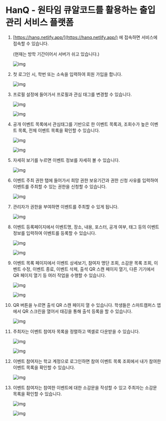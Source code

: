 # HanQ - 원타임 큐알코드를 활용하는 출입관리 서비스 플랫폼

1. [https://hanq.netlify.app/](https://hanq.netlify.app/) 에 접속하면 서비스에 접속할 수 있습니다.

   (현재는 방학 기간이어서 서버가 쉬고 있습니다.)

   ![img](https://lh5.googleusercontent.com/GiPdUxXcln0XNukhrTk5-WpuQHUa0bjOzEKFzNSWbkBgXuqcnm_c7eInO9iKxL19M6nluJNJC6Ovf-7Aw42S3pDKR5jtfi0N7N34MJYiXD1drByKqi4INMj6EzmbpzM-38M4H-dzYOdN)

2. 첫 로그인 시, 학번 또는 소속을 입력하여 회원 가입을 합니다.

   ![img](https://lh5.googleusercontent.com/45k-2R9RNdFVYrZjV6DyDXUtqPJxCJtoJUKY-NShivvb20GY5q8SzjN7IyGiuHMSJE5Ud_5w6GsKL9yaMJR194SxlPWqRdxVwYLPU7updEKazCMe_QIqraYob51h4uvqLedupdZh8v2e)

3. 프로필 설정에 들어가서 프로필과 관심 태그를 변경할 수 있습니다.

   ![img](https://lh6.googleusercontent.com/7aRGHbDA82hfAk_CeMCH-SmhcYK9IM0BxuohclOjreHqnyO-DcBCPhvJVDbDVaRFWF6pGx3KzFnzoI6_6s53c54kI6Y7kEJWACU2mX4KzsHVcLwZy7_KNZPZegL8CeBkFljqjBCEjoLD)

   ![img](https://lh4.googleusercontent.com/Kvg-OxBZZzoY4heAgZ2TP7assoY7oJBrCJHcnEkPIMQdDAVEmzuKaGso071eD9jw1fx9aWxUPDju5sAF39fFpXwtHCX2_53MD_cIwOy3gyoS0i8FupDNGSplMzOwJ76luKmWvCOXEmeL)

4. 공개 이벤트 목록에서 관심태그를 기반으로 한 이벤트 목록과, 조회수가 높은 이벤트 목록, 전체 이벤트 목록을 확인할 수 있습니다.

   ![img](https://lh4.googleusercontent.com/3FO9VueLKD0Y-IMo7dcNeQ7rfOrkv4yxECs8KWOgHwec7W4M8hAJzDR93uugIwFB4xtXsmIU_yUPGwY1Oup4chEzkEKUaZZA8Ul10xvbN1hFLB9NmdfM-zMCtcBgO4Lo_tQUgxBprP56)

   ![img](https://lh6.googleusercontent.com/dayUKuLGu7CXT65wODn_emWHC0ekU6xUEJ7LYWakQPVlv0MXMevZ2F4sPeGc96nl0me0At3QC_6k4hJQGXWMiYOWaUW4aVVA6hhBRP-lyiAGD_1TF-h6f7RTqOQDZioGzxnVy9s1BvwY)

5. 자세히 보기를 누르면 이벤트 정보를 자세히 볼 수 있습니다.

   ![img](https://lh6.googleusercontent.com/q6bsn9uD1KaquX4M6L8XkLyvXMm8TuMESB-XB1CXoOMTkFPh44o_fU2-HDsmUGR8sO-6WxyZMuUrQGPOFOIngIfdv5pn_KEzbJFSJqj1DNgRlXDQ8tgFbIQNMZNVDHyOk9vVBD5SgBvq)

6. 이벤트 주최 권한 탭에 들어가서 희망 권한 보유기간과 권한 신청 사유를 입력하여 이벤트를 주최할 수 있는 권한을 신청할 수 있습니다.

   ![img](https://lh6.googleusercontent.com/iNWOzKxXKRiDZu31mBlcNUDQWIIs2JbgO0VsPwI-61UolfWnE-Q0LUb0XZUkUknIir1sDLDBtUi4Z05TcF6aKH0BVxxhMC4Rnsd-WXfruALHKjvjHasnVjmWdj9PSmNPHYDEQ4uqxPII)

7. 관리자가 권한을 부여하면 이벤트를 주최할 수 있게 됩니다.

   ![img](https://lh3.googleusercontent.com/vaQmt-cGEEs60nOazsEAf1CVYsfP1qvQUM_nz-mFksax9EfwjjYMbh35NwEbvLJR1IW4eFPDPCyaDUYpB11R0dtkmqivaHcsxYb_a1lNhdvrqizjVB-BGLHzc8NyS70J8kvZ-6xeHBG0)

8. 이벤트 등록페이지에서 이벤트명, 장소, 내용, 포스터, 공개 여부, 태그 등의 이벤트 정보를 입력하여 이벤트를 등록할 수 있습니다.

   ![img](https://lh4.googleusercontent.com/DvOpXLP-OlBA_iyXkXDAt5HCLXBjk4mBqvXzomdQKjOc8bdqZShfGMBH9HHxulGSqDMRek4gEgzqymmuHevphaAO6cA3kEeMX1qisyUYPvpOWk9MASj0m-ehDdtIhBIOH1Iw5NX-rzgL)

   ![img](https://lh6.googleusercontent.com/sRcEoAWNQXqT7RK86Op3_3hd_47i5UY98csv-FK8DuLhORz5DJbsBBtVlZs_q_ySL6CzztG331ZaRjl8gSCW93_on5emiy82v85vn-VGthfQKWLbx_0FJtJeiqs0XQye5kZGmkeKr-WA)

9. 이벤트 목록 페이지에서 이벤트 상세보기, 참여자 명단 조회, 소감문 목록 조회, 이벤트 수정, 이벤트 종료, 이벤트 삭제, 출석 QR 스캔 페이지 열기, 다른 기기에서 QR 페이지 열기 등 여러 작업을 수행할 수 있습니다.

   ![img](https://lh5.googleusercontent.com/hNHmHaFmWXywYifes42nw8YFqf30RvGKk08JEpxJhJ1uKBgc7yORzMMwfiUOop8g4D6iD3jXr76P2THeJ3_h3RtDkRHZk1gaQA_ZtwG0ImQ4rrpgOyzkc66J9Y7VGIdkIg21MYHYdhJ6)

   ![img](https://lh3.googleusercontent.com/Pvq3o_S2BbrDUEtLuEYk0Kg_qxRCwMfORL6aqdVFehPhCO2ZDHWuMGi6cMbXP8A4aW-2HqCZAdf6_OscULMJzBdZ5_gp1IidsB_q3GPoh4gakoVApYxGuDYCQGxWsMQdMdZR_J_K0P1j)

10. QR 버튼을 누르면 출석 QR 스캔 페이지 열 수 있습니다. 학생들은 스마트캠퍼스 앱에서 QR 스크린을 열어서 태깅을 통해 출석 등록을 할 수 있습니다.

    ![img](https://lh3.googleusercontent.com/l_k9FdL2gtHoU3zEImv8TB4vkXBHkwG2a__6Np5jtzJBttYhzHPJS0wETWmk8LWKhZE9rO7LtWvAD8eO1R6yip53WUihXCPxAUJu2yLxqWhR4_kGYxhv2pPBxDTrbSEJ2AlNVerkrC1q)

11. 주최자는 이벤트 참여자 목록을 정렬하고 엑셀로 다운받을 수 있습니다.

    ![img](https://lh3.googleusercontent.com/FnambFtGyn_b4p5MGND0YEPUIh4DJJuo8HKgbz4aUW8xHQSDlCTqFHhiiugd8cS9uxXOK1hrJ4MKyrXUaeSDrP92y769OPIZZrMuwX0ag5rvfgXeLUTw2AIbEREexjV0yRUDjH_ecRhg)

    ![img](https://lh3.googleusercontent.com/uSXfL3XnrpuSC7X6yM-WTXRvgBaO2wL16AisvODDTiixCtYxJYsP8laUukRB4TmSW5zhmkPd-m4RfDp925kTZnpH3gcDF_1ncRfR7uA8Wqdq-Y3mRgKZ0zzSOjnGBDAgMWddsDrGd-AT)

12. 이벤트 참여자는 학교 계정으로 로그인하면 참여 이벤트 목록 조회에서 내가 참여한 이벤트 목록을 확인할 수 있습니다.

    ![img](https://lh3.googleusercontent.com/OKNeOddx1USists4-ANSgMoVdqMQQLd6YyvkfcJHqchZCk57tdEey_7xzsVoU0-l7PObpWMIhz14uhFinzkLW-R_ADQzjk6bXL2sbYSCVD7Y9ixu1g9hRMefc1BvxFUl8eIE7kOCcsbh)

13. 이벤트 참여자는 참여한 이벤트에 대한 소감문을 작성할 수 있고 주최자는 소감문 목록을 확인할 수 있습니다.

    ![img](https://lh6.googleusercontent.com/a3mbbVnfenZZS4jEObL0tTm39GoA0kr0psJznHUSDBb7HbXnPZwqAx8sWbwqb0yieTB8-xZJd_T9qgJC65FlxY0qGvca7dHVSYoDxr2i0xgfzcPovQUMHBfDNSdV72K55h1mk8U7Wst1)

    ![img](https://lh3.googleusercontent.com/IqB1aCCF8-GCqhMKEs144Y0Ty3nmQ6WEu25ny3evNe8zYgz9KAlQrk5w5gN5aD8BUTvNPbnrNY8KkniSAKRSh5bPI7woCzq2jtuKUa0TaK51IdwHFjVP73jBasKtEEnDLOgdCVQtjXe1)
